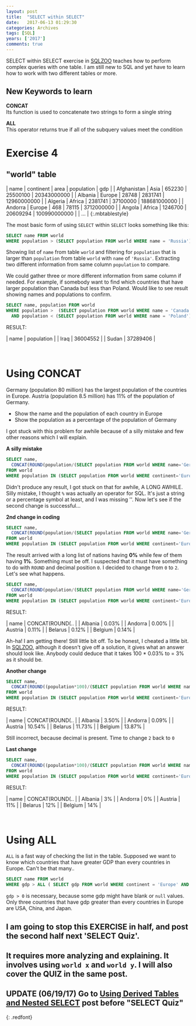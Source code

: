 ```yaml
---
layout: post
title:  "SELECT within SELECT"
date:   2017-06-13 01:29:30
categories: Archives
tags: [SQL]
years: ['2017']
comments: true
---
```


SELECT within SELECT exercise in [SQLZOO][SQLZOO] teaches how to perform complex queries with one table. I am still new to SQL and yet have to learn how to work with two different tables or more.

## New Keywords to learn

<strong>CONCAT</strong> <br>
Its function is used to concatenate two strings to form a single string

<strong>ALL</strong> <br>
This operator returns true if all of the subquery values meet the condition

# Exercise 4

## "world" table

| name | continent | area |	population | gdp |
| Afghanistan |	Asia | 652230 | 25500100 | 20343000000 |
| Albania |	Europe | 28748 | 2831741 | 12960000000 |
| Algeria |	Africa | 2381741 | 37100000 | 188681000000 |
| Andorra |	Europe | 468 | 78115 | 3712000000 |
| Angola | Africa | 1246700 | 20609294 | 100990000000 |
| ... |
{:.mbtablestyle}
<br>


The most basic form of using `SELECT` within `SELECT`  looks something like this:

```sql
SELECT name FROM world
WHERE population > (SELECT population FROM world WHERE name = 'Russia')
```

Showing list of `name` from table `world` and filtering for `population` that is larger than `population` from table `world` with `name` of `'Russia'`. Extracting two different information from same column `population` to compare.

We could gather three or more different information from same column if needed. For example, if somebody want to find which countries that have larger population than Canada but less than Poland. Would like to see result showing names and populations to confirm.  

```sql
SELECT name, population FROM world
WHERE population >  (SELECT population FROM world WHERE name = 'Canada')
  AND population < (SELECT population FROM world WHERE name = 'Poland')
```

RESULT:

| name | population |
| Iraq | 36004552 |
| Sudan |	37289406 |

<br>

# Using CONCAT

Germany (population 80 million) has the largest population of the countries in Europe. Austria (population 8.5 million) has 11% of the population of Germany.

- Show the name and the population of each country in Europe
- Show the population as a percentage of the population of Germany

I got stuck with this problem for awhile because of a silly mistake and few other reasons which I will explain.

<strong>A silly mistake</strong>

```sql
SELECT name,
  CONCAT(ROUND(population/(SELECT population FROM world WHERE name='Germany'), 0), %)
FROM world
WHERE population IN (SELECT population FROM world WHERE continent='Europe')
```

Didn't produce any result, I got stuck on that for awhile, A LONG AWHILE. Silly mistake, I thought `%` was actually an operator for SQL. It's just a string or a percentage symbol at least, and I was missing ''. Now let's see if the second change is successful...

<strong>2nd change in coding</strong>

```sql
SELECT name,
  CONCAT(ROUND(population/(SELECT population FROM world WHERE name='Germany'), 0), '%')
FROM world
WHERE population IN (SELECT population FROM world WHERE continent='Europe')
```

The result arrived with a long list of nations having <strong>0%</strong> while few of them having <strong>1%</strong>. Something must be off. I suspected that it must have something to do with `ROUND` and decimal position `0`. I decided to change from `0` to `2`. Let's see what happens.  

```sql
SELECT name,
  CONCAT(ROUND(population/(SELECT population FROM world WHERE name='Germany'), 2), '%')
FROM world
WHERE population IN (SELECT population FROM world WHERE continent='Europe')
```

RESULT:

| name | CONCAT(ROUND(.. |
| Albania |	0.03% |
| Andorra |	0.00% |
| Austria |	0.11% |
| Belarus |	0.12% |
| Belgium |	0.14% |


Ah-ha! I am getting there! Still little bit off. To be honest, I cheated a little bit. In [SQLZOO][SQLZOO], although it doesn't give off a solution, it gives what an answer should look like. Anybody could deduce that it takes 100 * 0.03% to = 3% as it should be.  

<strong> Another change </strong>

```sql
SELECT name,
  CONCAT(ROUND((population*100)/(SELECT population FROM world WHERE name='Germany'), 2), '%')
FROM world
WHERE population IN (SELECT population FROM world WHERE continent='Europe')
```  

RESULT:

| name | CONCAT(ROUND(.. |
| Albania |	3.50% |
| Andorra | 0.09% |
| Austria |	10.54% |
| Belarus |	11.73% |
| Belgium	| 13.87% |


Still incorrect, because decimal is present. Time to change `2` back to `0`

<strong>Last change</strong>

```sql
SELECT name,
  CONCAT(ROUND((population*100)/(SELECT population FROM world WHERE name='Germany'), 0), '%')
FROM world
WHERE population IN (SELECT population FROM world WHERE continent='Europe')
```  

RESULT:

| name | CONCAT(ROUND(.. |
| Albania | 3% |
| Andorra | 0% |
| Austria | 11% |
| Belarus | 12% |
| Belgium | 14% |

<br>

# Using ALL

`ALL` is a fast way of checking the list in the table. Supposed we want to know which countries that have greater GDP than every countries in Europe. Can't be that many..

```sql
SELECT name FROM world
WHERE gdp > ALL ( SELECT gdp FROM world WHERE continent = 'Europe' AND gdp > 0)
```

`gdp > 0` is necessary, because some gdp might have blank or `null` values.
Only three countries that have gdp greater than every countries in Europe are USA, China, and Japan.

## I am going to stop this EXERCISE in half, and post the second half next 'SELECT Quiz'.

## It requires more analyzing and explaining. It involves using `world x` and `world y`. I will also cover the QUIZ in the same post.

## UPDATE (06/19/17) Go to [Using Derived Tables and Nested SELECT][Using Derived Tables and Nested SELECT] post before "SELECT Quiz"
{: .redfont}

[SQLZOO]:https://sqlzoo.net/
[Using Derived Tables and Nested SELECT]: https://ngarciaiii.github.io/sql/2017/06/13/SELECT-within-SELECT/

